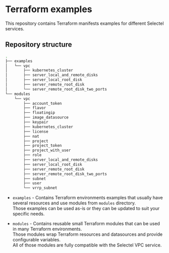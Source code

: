 # Terraform examples

This repository contains Terraform manifests examples for different Selectel
services.

## Repository structure

```bash
.
├── examples
│   └── vpc
│       ├── kubernetes_cluster
│       ├── server_local_and_remote_disks
│       ├── server_local_root_disk
│       ├── server_remote_root_disk
│       └── server_remote_root_disk_two_ports
└── modules
    └── vpc
        ├── account_token
        ├── flavor
        ├── floatingip
        ├── image_datasource
        ├── keypair
        ├── kubernetes_cluster
        ├── license
        ├── nat
        ├── project
        ├── project_token
        ├── project_with_user
        ├── role
        ├── server_local_and_remote_disks
        ├── server_local_root_disk
        ├── server_remote_root_disk
        ├── server_remote_root_disk_two_ports
        ├── subnet
        ├── user
        └── vrrp_subnet
```

  * `examples` - Contains Terraform environments examples that usually have
  several resources and use modules from `modules` directory.  
  Those examples can be used as-is or they can be updated to suit your specific
  needs.

  * `modules` - Contains reusable small Terraform modules that can be used in
  many Terraform environments.  
  Those modules wrap Terraform resources and datasources and provide
  configurable variables.  
  All of those modules are fully compatible with the Selectel VPC service.
